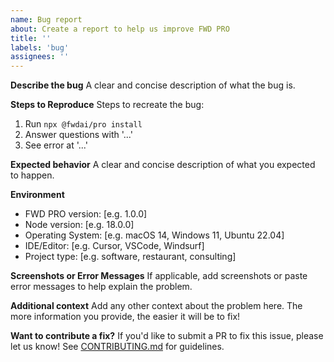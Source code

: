 ```yaml
---
name: Bug report
about: Create a report to help us improve FWD PRO
title: ''
labels: 'bug'
assignees: ''
---
```


**Describe the bug**
A clear and concise description of what the bug is.

**Steps to Reproduce**
Steps to recreate the bug:
1. Run `npx @fwdai/pro install`
2. Answer questions with '...'
3. See error at '...'

**Expected behavior**
A clear and concise description of what you expected to happen.

**Environment**
- FWD PRO version: [e.g. 1.0.0]
- Node version: [e.g. 18.0.0]
- Operating System: [e.g. macOS 14, Windows 11, Ubuntu 22.04]
- IDE/Editor: [e.g. Cursor, VSCode, Windsurf]
- Project type: [e.g. software, restaurant, consulting]

**Screenshots or Error Messages**
If applicable, add screenshots or paste error messages to help explain the problem.

**Additional context**
Add any other context about the problem here. The more information you provide, the easier it will be to fix!

**Want to contribute a fix?**
If you'd like to submit a PR to fix this issue, please let us know! See [CONTRIBUTING.md](../../CONTRIBUTING.md) for guidelines.

